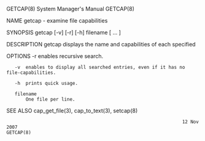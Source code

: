 GETCAP(8)                                                     System Manager's Manual                                                    GETCAP(8)

NAME
       getcap - examine file capabilities

SYNOPSIS
       getcap [-v] [-r] [-h] filename [ ... ]

DESCRIPTION
       getcap displays the name and capabilities of each specified

OPTIONS
       -r  enables recursive search.

       -v  enables to display all searched entries, even if it has no file-capabilities.

       -h  prints quick usage.

       filename
           One file per line.

SEE ALSO
       cap_get_file(3), cap_to_text(3), setcap(8)

                                                                    12 Nov 2007                                                          GETCAP(8)
